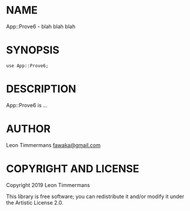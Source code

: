 NAME
====

App::Prove6 - blah blah blah

SYNOPSIS
========

    use App::Prove6;

DESCRIPTION
===========

App::Prove6 is ...

AUTHOR
======

Leon Timmermans <fawaka@gmail.com>

COPYRIGHT AND LICENSE
=====================

Copyright 2019 Leon Timmermans

This library is free software; you can redistribute it and/or modify it under the Artistic License 2.0.

